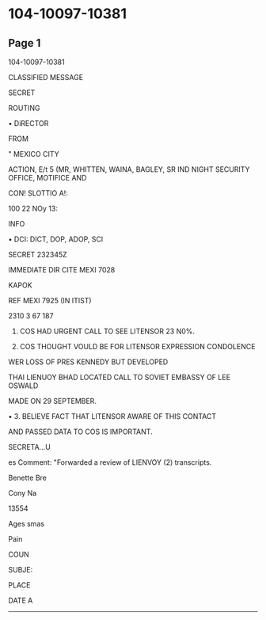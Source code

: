 # 104-10097-10381

## Page 1

104-10097-10381

CLASSIFIED MESSAGE

SECRET

ROUTING

• DiRECTOR

FROM

" MEXICO CITY

ACTION, E/t 5 (MR, WHITTEN, WAINA, BAGLEY, SR IND NIGHT SECURITY OFFICE, MOTIFICE AND

CON! SLOTTIO A!:

100 22 NOy 13:

INFO

• DCI: DICT, DOP, ADOP, SCl

SECRET 232345Z

IMMEDIATE DIR CITE MEXI 7028

KAPOK

REF MEXI 7925 (IN ITIST)

2310 3 67 187

1. COS HAD URGENT CALL TO SEE LITENSOR 23 N0%.

2. COS THOUGHT VOULD BE FOR LITENSOR EXPRESSION CONDOLENCE

WER LOSS OF PRES KENNEDY BUT DEVELOPED

THAI LIENUOY BHAD LOCATED CALL TO SOVIET EMBASSY OF LEE OSWALD

MADE ON 29 SEPTEMBER.

• 3. BELIEVE FACT THAT LITENSOR AWARE OF THIS CONTACT

AND PASSED DATA TO COS IS IMPORTANT.

SECRETA...U

es Comment: "Forwarded a review of LIENVOY (2) transcripts.

Benette Bre

Cony Na

13554

Ages smas

Pain

COUN

SUBJE:

PLACE

DATE A

---

